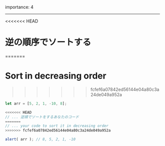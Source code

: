 importance: 4

---

<<<<<<< HEAD
# 逆の順序でソートする
=======
# Sort in decreasing order
>>>>>>> fcfef6a07842ed56144e04a80c3a24de049a952a

```js
let arr = [5, 2, 1, -10, 8];

<<<<<<< HEAD
// ... 逆順でソートをするあなたのコード
=======
// ... your code to sort it in decreasing order
>>>>>>> fcfef6a07842ed56144e04a80c3a24de049a952a

alert( arr ); // 8, 5, 2, 1, -10
```
